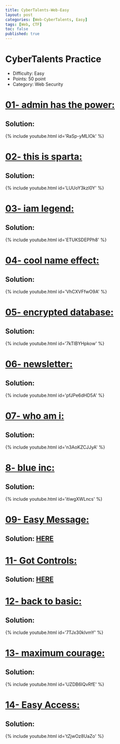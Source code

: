 ```yaml
---
title: CyberTalents-Web-Easy
layout: post
categories: [Web-CyberTalents, Easy]
tags: [Web, CTF]
toc: false
published: true
---
```


# CyberTalents Practice
*   Difficulty: Easy
*   Points: 50 point
*   Category: Web Security


# [](#header-1)[01- admin has the power:](https://cybertalents.com/challenges/web/admin-has-the-power)

## [](#header-4)Solution:
   
   {% include youtube.html id='RaSp-yMLIOk' %}
   
# [](#header-1)[02- this is sparta:](https://cybertalents.com/challenges/web/this-is-sparta)

## [](#header-4)Solution:

   {% include youtube.html id='LUUoY3kzI0Y' %}
   
# [](#header-1)[03- iam legend:](https://cybertalents.com/challenges/web/iam-legend)

## [](#header-4)Solution:

   {% include youtube.html id='ETUKSDEPPh8' %}
   
# [](#header-1)[04- cool name effect:](https://cybertalents.com/challenges/web/cool-name-effect)

## [](#header-4)Solution:

   {% include youtube.html id='VhCXVFfwO9A' %}
   
# [](#header-1)[05- encrypted database:](https://cybertalents.com/challenges/web/encrypted-database)

## [](#header-4)Solution:

   {% include youtube.html id='7kTIBYHpkow' %}
   
# [](#header-1)[06- newsletter:](https://cybertalents.com/challenges/web/newsletter)

## [](#header-4)Solution:

   {% include youtube.html id='pfJPe6dHD5A' %}
   
# [](#header-1)[07- who am i:](https://cybertalents.com/challenges/web/who-am-i)

## [](#header-4)Solution:

   {% include youtube.html id='n3AoKZCJJyA' %}
   
# [](#header-1)[8- blue inc:](https://cybertalents.com/challenges/web/blue-inc)

## [](#header-4)Solution:

   {% include youtube.html id='itiwgXWLncs' %}
   
# [](#header-1)[09- Easy Message:](https://cybertalents.com/challenges/web/easy-message)

## [](#header-4)Solution: [HERE](https://github.com/YasserElsnbary/Security/blob/master/CTFs/CyberTalents/Web/Practice/1-%20Easy/09-%20Easy%20Message.md)

# [](#header-1)[11- Got Controls:](https://cybertalents.com/challenges/web/got-controls)

## [](#header-4)Solution: [HERE](https://github.com/YasserElsnbary/Security/blob/master/CTFs/CyberTalents/Web/Practice/1-%20Easy/11-%20Got%20Controls.md)

# [](#header-1)[12- back to basic:](https://cybertalents.com/challenges/web/back-to-basics)

## [](#header-4)Solution:

   {% include youtube.html id='7TJx30kIvmY' %}
   
# [](#header-1)[13- maximum courage:](https://cybertalents.com/challenges/web/maximum-courage)

## [](#header-4)Solution:

   {% include youtube.html id='UZDB6lQvRfE' %}
   
# [](#header-1)[14- Easy Access:](https://cybertalents.com/challenges/web/easy-access)

## [](#header-4)Solution:

   {% include youtube.html id='tZjwOz8UaZo' %}
   
   


   

